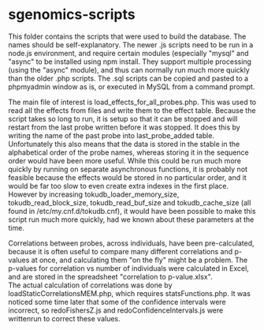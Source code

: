 # sgenomics-scripts

This folder contains the scripts that were used to build the database. The names should be self-explanatory. The newer .js scripts need to be run in a node.js environment, and require certain modules (especially "mysql" and "async" to be installed using npm install. They support multiple processing (using the "async" module), and thus can normally run much more quickly than the older .php scripts. The .sql scripts can be copied and pasted to a phpmyadmin window as is, or executed in MySQL from a command prompt.

The main file of interest is load_effects_for_all_probes.php. This was used to read all the effects from files and write them to the effect table. Because the script takes so long to run, it is setup so that it can be stopped and will restart from the last probe written before it was stopped. It does this by writing the name of the past probe into last_probe_added table. Unfortunately this also means that the data is stored in the stable in the alphabetical order of the probe names, whereas storing it in the sequence order would have been more useful.  While this could be run much more quickly by running on separate asynchronous functions, it is probably not feasible because the effects would be stored in no particular order, and it would be far too slow to even create extra indexes in the first place. However by increasing tokudb_loader_memory_size, tokudb_read_block_size, tokudb_read_buf_size and tokudb_cache_size (all found in /etc/my.cnf.d/tokudb.cnf), it would have been possible to make this script run much more quickly, had we known about these parameters at the time.

Correlations between probes, across individuals, have been pre-calculated, because it is often useful to compare many different correlations and p-values at once, and calculating them "on the fly" might be a problem.  The p-values for correlation vs number of individuals were calculated in Excel, and are stored in the spreadsheet "correlation to p-value.xlsx".  
The actual calculation of correlations was done by loadStaticCorrelationsMEM.php, which requires statsFunctions.php. It was noticed some time later that some of the confidence intervals were incorrect, so redoFishersZ.js and redoConfidenceIntervals.js were writtenrun to correct these values.
